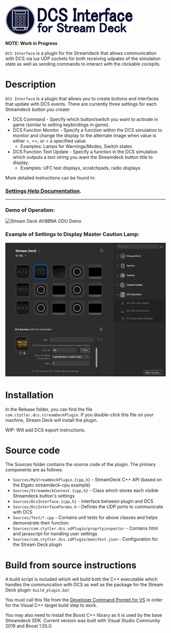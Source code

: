 <img src="Images/DCS_Interface_Banner.png" width=400>

**NOTE: Work in Progress**

`DCS Interface` is a plugin for the Streamdeck that allows communication with DCS via lua UDP sockets for both receiving udpates of the simulation state as well as sending commands to interact with the clickable cockpits.


# Description

`DCS Interface` is a plugin that allows you to create buttons and interfaces that update with DCS events.
There are currently three settings for each Streamdeck button you create:  
 - DCS Command - Specify which button/switch you want to activate in game (similar to setting keybindings in game).
 - DCS Function Monitor - Specify a function within the DCS simulation to monitor and change the display to the alternate image when value is either >, ==, or < a specified value.
   - Examples: Lamps for Warnings/Modes, Switch states
 - DCS Function Text Update - Specify a function in the DCS simulation which outputs a text string you want the Streamdeck button title to display.
   - Examples: UFC text displays, scratchpads, radio displays

More detailed instructions can be found in:
### [Settings Help Documentation](Sources/com.ctytler.dcs.sdPlugin/helpDocs/helpContents.md).

---

### Demo of Operation:
![Stream Deck AV8BNA ODU Demo](Images/Streamdeck_AV8B_Demo.gif)

### Example of Settings to Display Master Caution Lamp:
<img src="Images/Configuration_AV8B_Screenshot.jpg" width=600>

# Installation

In the Release folder, you can find the file `com.ctytler.dcs.streamDeckPlugin`. If you double-click this file on your machine, Stream Deck will install the plugin.

WIP: Will add DCS export instructions.

# Source code

The Sources folder contains the source code of the plugin. The primary components are as follows:  
 - `Sources/MyStreamDeckPlugin.{cpp,h}` - StreamDeck C++ API (based on the Elgato streamdeck-cpu example)
 - `Sources/StreamdeckContext.{cpp,h}` - Class which stores each visible Streamdeck button's settings
 - `Sources/DcsInterface.{cpp,h}` - Interface between plugin and DCS
 - `Sources/DcsInterfaceParams.h` - Defines the UDP ports to communicate with DCS
 - `Sources/Test/*.cpp` - Contains unit tests for above classes and helps demonstrate their function
 - `Sources/com.ctytler.dcs.sdPlugin/proprtyinspector` - Contains html and javascript for handling user settings
 - `Sources/com.ctytler.dcs.sdPlugin/manifest.json` - Configuration for the Stream Deck plugin

# Build from source instructions
A build script is included which will build both the C++ executable which handles the communcation with DCS as well as the package for the Stream Deck plugin: `build_plugin.bat`  

You must call this file from the [Developer Command Prompt for VS](https://docs.microsoft.com/en-us/dotnet/framework/tools/developer-command-prompt-for-vs) in order for the Visual C++ target build step to work.

You may also need to install the Boost C++ library as it is used by the base Streamdeck SDK.
Current version was built with Visual Studio Community 2019 and Boost 1.55.0.
